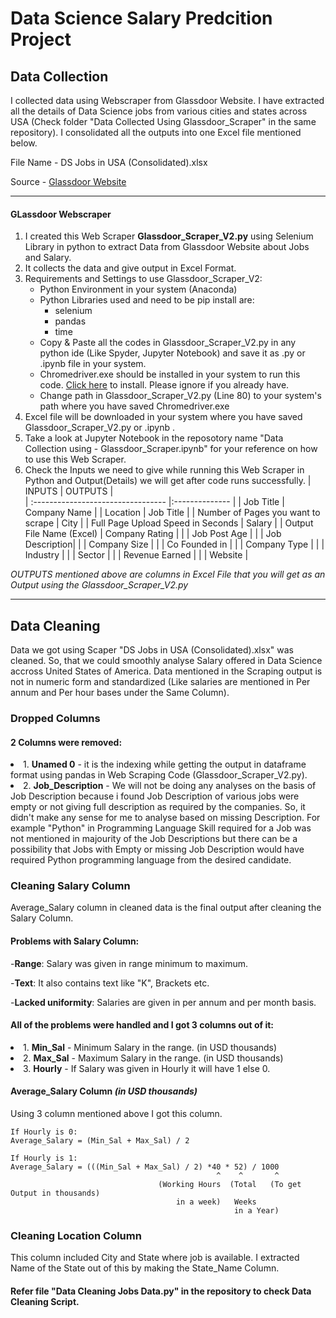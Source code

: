 # Data Science Salary Predcition Project


## Data Collection

<p>I collected data using Webscraper from Glassdoor Website. I have extracted all the details of Data Science jobs from various cities and states across USA (Check folder "Data Collected Using Glassdoor_Scraper" in the same repository). I consolidated all the outputs into one Excel file mentioned below.</p> 
        
File Name -  DS Jobs in USA (Consolidated).xlsx
  
Source - [Glassdoor Website](https://www.glassdoor.com/Job/index.htm)
  
 --------------------------------------------------------------- 
 
  #### GLassdoor Webscraper
  
  1. I created this Web Scraper <strong>Glassdoor_Scraper_V2.py</strong> using Selenium Library in python to extract Data from Glassdoor Website about Jobs and Salary.
  2. It collects the data and give output in Excel Format.
  3. Requirements and Settings to use Glassdoor_Scraper_V2:
       - Python Environment in your system (Anaconda)
       - Python Libraries used and need to be pip install are:
           -  selenium
           -  pandas 
           -  time
       - Copy & Paste all the codes in Glassdoor_Scraper_V2.py in any python ide (Like Spyder, Jupyter Notebook) and save it as .py or .ipynb file in your system.
       - Chromedriver.exe should be installed in your system to run this code. [Click here](https://chromedriver.chromium.org/downloads) to install. Please ignore if you already have.
       - Change path in Glassdoor_Scraper_V2.py (Line 80) to your system's path where you have saved Chromedriver.exe      
  4. Excel file will be downloaded in your system where you have saved Glassdoor_Scraper_V2.py or .ipynb .
  5. Take a look at Jupyter Notebook in the reposotory name "Data Collection using - Glassdoor_Scraper.ipynb" for your reference on how to use this Web Scraper.     
  6. Check the Inputs we need to give while running this Web Scraper in Python and Output(Details) we will get after code runs successfully.
       |              INPUTS                |     OUTPUTS    |     
       | :--------------------------------- |:-------------- |
       | Job Title                          | Company Name   | 
       | Location                           | Job Title      |
       | Number of Pages you want to scrape | City           |
       | Full Page Upload Speed in Seconds  | Salary         |
       | Output File Name (Excel)           | Company Rating |
       |                                    | Job Post Age   |
       |                                    | Job Description|
       |                                    | Company Size   |
       |                                    | Co Founded in  |
       |                                    | Company Type   |
       |                                    | Industry       |
       |                                    | Sector         |
       |                                    | Revenue Earned |
       |                                    | Website        |

  <em>OUTPUTS mentioned above are columns in Excel File that you will get as an Output using the Glassdoor_Scraper_V2.py</em>

----------------------------------------------------------------------------


## Data Cleaning

<p>Data we got using Scaper "DS Jobs in USA (Consolidated).xlsx" was cleaned. So, that we could smoothly analyse Salary offered in Data Science accross United States of America. Data mentioned in the Scraping output is not in numeric form and standardized (Like salaries are mentioned in Per annum and Per hour bases under the Same Column).</p>


### Dropped Columns
#### 2 Columns were removed:
   <li>1. <b>Unamed 0</b> - it is the indexing while getting the output in dataframe format using pandas in Web Scraping Code (Glassdoor_Scraper_V2.py). </li>
   <li>2. <b>Job_Description</b> - We will not be doing any analyses on the basis of Job Description because i found Job Description of various jobs were empty or not giving full description as required by the companies. So, it didn't make any sense for me to analyse based on missing Description. For example "Python" in Programming Language Skill required for a Job was not mentioned in majourity of the Job Descriptions but there can be a possibility that Jobs with Empty or missing Job Description would have required Python programming language from the desired candidate.</li> 
        
        
### Cleaning Salary Column
<p>Average_Salary column in cleaned data is the final output after cleaning the Salary Column.</p> 

#### Problems with Salary Column:
   -<b>Range</b>: Salary was given in range minimum to maximum.
   
   -<b>Text</b>:  It also contains text like "K", Brackets etc.
   
   -<b>Lacked uniformity</b>: Salaries are given in per annum and per month basis.     

#### All of the problems were handled and I got 3 columns out of it:
   <li>1. <b>Min_Sal</b> - Minimum Salary in the range. (in USD thousands)</li>
   <li>2. <b>Max_Sal</b> - Maximum Salary in the range. (in USD thousands)</li>
   <li>3. <b>Hourly</b> - If Salary was given in Hourly it will have 1 else 0.</li>

#### Average_Salary Column *(in USD thousands)*
Using 3 column mentioned above I got this column.
    
    If Hourly is 0:
    Average_Salary = (Min_Sal + Max_Sal) / 2
    
    If Hourly is 1:
    Average_Salary = (((Min_Sal + Max_Sal) / 2) *40 * 52) / 1000  
                                                  ^    ^       ^
                                     (Working Hours  (Total   (To get Output in thousands)                                               
                                         in a week)   Weeks 
                                                      in a Year)
### Cleaning Location Column
<p>This column included City and State where job is available. I extracted Name of the State out of this by making the State_Name Column.</p>
        
#### Refer file "Data Cleaning Jobs Data.py" in the repository to check Data Cleaning Script.        
        
        
        
        
